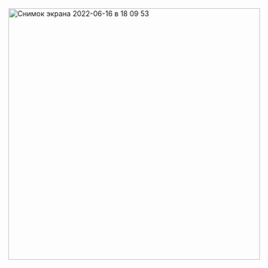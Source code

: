 <img width="500" alt="Снимок экрана 2022-06-16 в 18 09 53" src="https://user-images.githubusercontent.com/49156359/174067053-ccef3a11-447a-4304-9993-d6262a8afaff.png">
